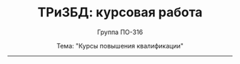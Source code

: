 <h1 align="center">ТРиЗБД: курсовая работа</h1>
<p align="center">Группа ПО-316</p>
<p align="center">Тема: "Курсы повышения квалификации"</p>

<hr>

[//]: # (<img align="center" alt="logic model" src="database/public.png">)
